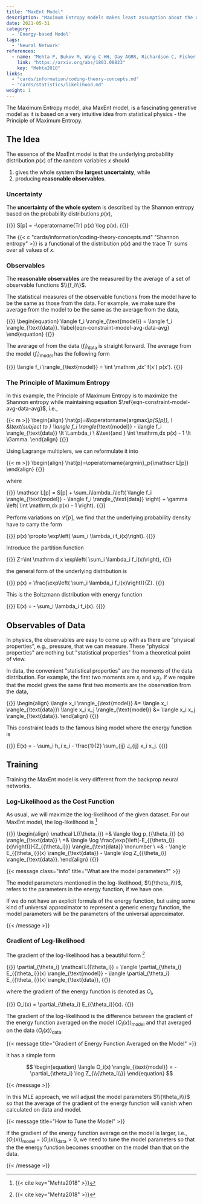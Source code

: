 ```yaml
---
title: "MaxEnt Model"
description: "Maximum Entropy models makes least assumption about the data"
date: 2021-05-31
category:
  - 'Energy-based Model'
tags:
  - 'Neural Network'
references:
  - name: "Mehta P, Bukov M, Wang C-HH, Day AGRR, Richardson C, Fisher CK, et al. A high-bias, low-variance introduction to Machine Learning for physicists. Phys Rep. 2018;810: 122. doi:10.1016/j.physrep.2019.03.001"
    link: "https://arxiv.org/abs/1803.08823"
    key: "Mehta2018"
links:
  - "cards/information/coding-theory-concepts.md"
  - "cards/statistics/likelihood.md"
weight: 1
---
```


The Maximum Entropy model, aka MaxEnt model, is a fascinating generative model as it is based on a very intuitive idea from statistical physics - the Principle of Maximum Entropy.

## The Idea

The essence of the MaxEnt model is that the underlying probability distribution $p(x)$ of the random variables $x$ should

1. gives the whole system the **largest uncertainty**, while
2. producing **reasonable observables**.

### Uncertainty

The **uncertainty of the whole system** is described by the Shannon entropy based on the probability distributions $p(x)$,

{{<m>}}
S[p] = -\operatorname{Tr} p(x) \log p(x).
{{</m>}}

The {{< c "cards/information/coding-theory-concepts.md" "Shannon entropy" >}} is a functional of the distribution $p(x)$ and the trace $\operatorname{Tr}$ sums over all values of $x$.

### Observables

The **reasonable observables** are the measured by the average of a set of observable functions $\\{f_i\\}$.

The statistical measures of the observable functions from the model have to be the same as those from the data. For example, we make sure the average from the model to be the same as the average from the data,

{{<m>}}
\begin{equation}
\langle f_i \rangle_{\text{model}} = \langle f_i \rangle_{\text{data}}.
\label{eqn-constraint-model-avg-data-avg}
\end{equation}
{{</m>}}

The average of from the data $\langle f_i \rangle_{\text{data}}$ is straight forward. The average from the model $\langle f_i \rangle_{\text{model}}$ has the following form

{{<m>}}
\langle f_i \rangle_{\text{model}} = \int \mathrm \,dx' f(x') p(x').
{{</m>}}

### The Principle of Maximum Entropy

In this example, the Principle of Maximum Entropy is to maximize the Shannon entropy while maintaining equation $\ref{eqn-constraint-model-avg-data-avg}$, i.e.,

{{< m >}}
\begin{align}
\hat{p}=&\operatorname{argmax}_p{S[p]}, \\
&\text{subject to } \langle f_i \rangle_{\text{model}} - \langle f_i \rangle_{\text{data}} \lt \Lambda_i \\
&\text{and } \int \mathrm\,dx p(x) - 1 \lt \Gamma.
\end{align}
{{</m>}}


Using Lagrange multiplers, we can reformulate it into

{{< m >}}
\begin{align}
\hat{p}=\operatorname{argmin}_p{\mathscr L[p]}
\end{align}
{{</m>}}

where

{{<m>}}
\mathscr L[p] = S[p] + \sum_i\lambda_i\left( \langle f_i \rangle_{\text{model}} - \langle f_i \rangle_{\text{data}} \right) + \gamma \left( \int \mathrm\,dx p(x) - 1 \right).
{{</m>}}

Perform variations on $\mathscr L[p]$, we find that the underlying probability density have to carry the form

{{<m>}}
p(x) \propto \exp\left( \sum_i \lambda_i f_i(x)\right).
{{</m>}}

Introduce the partition function

{{<m>}}
Z=\int \mathrm d x \exp\left( \sum_i \lambda_i f_i(x)\right),
{{</m>}}

the general form of the underlying distribution is

{{<m>}}
p(x) = \frac{\exp\left( \sum_i \lambda_i f_i(x)\right)}{Z}.
{{</m>}}

This is the Boltzmann distribution with energy function

{{<m>}}
E(x) = - \sum_i \lambda_i f_i(x).
{{</m>}}


## Observables of Data

In physics, the observables are easy to come up with as there are "physical properties", e.g., pressure, that we can measure. These "physical properties" are nothing but "statistical properties" from a theoretical point of view.

In data, the convenient "statistical properties" are the moments of the data distribution. For example, the first two moments are $x_i$ and $x_i x_j$. If we require that the model gives the same first two moments are the observation from the data,

{{<m>}}
\begin{align}
\langle x_i \rangle_{\text{model}} &= \langle x_i \rangle_{\text{data}}\\
\langle x_i x_j \rangle_{\text{model}} &= \langle x_i x_j \rangle_{\text{data}}.
\end{align}
{{</m>}}

This constraint leads to the famous Ising model where the energy function is

{{<m>}}
E(x) = - \sum_i h_i x_i - \frac{1}{2} \sum_{ij} J_{ij} x_i x_j.
{{</m>}}


## Training

Training the MaxEnt model is very different from the backprop neural networks.

### Log-Likelihood as the Cost Function

As usual, we will maximize the log-likelihood of the given dataset. For our MaxEnt model, the log-likelihood is [^Mehta2018]

{{<m>}}
\begin{align}
\mathcal L(\{\theta_i\}) =& \langle \log p_{\{\theta_i\}} (x) \rangle_{\text{data}} \\
=& \langle  \log \frac{\exp{\left(-E_{\{\theta_i\}}(x)\right)}}{Z_{\{\theta_i\}}}  \rangle_{\text{data}} \nonumber \\
=& - \langle  E_{\{\theta_i\}}(x) \rangle_{\text{data}} - \langle  \log Z_{\{\theta_i\}} \rangle_{\text{data}}.
\end{align}
{{</m>}}

{{< message class="info" title="What are the model parameters?" >}}

The model parameters mentioned in the log-likelihood, $\\{\theta_i\\}$, refers to the parameters in the energy function, if we have one.

If we do not have an explicit formula of the energy function, but using some kind of universal approximator to represent a generic energy function, the model parameters will be the parameters of the universal approximator.

{{< /message >}}


### Gradient of Log-likelihood

The gradient of the log-likelihood has a beautiful form [^Mehta2018]

{{<m>}}
\partial_{\theta_i} \mathcal L(\{\theta_i\}) = \langle \partial_{\theta_i} E_{\{\theta_i\}}(x) \rangle_{\text{model}} - \langle \partial_{\theta_i} E_{\{\theta_i\}}(x) \rangle_{\text{data}},
{{</m>}}

where the gradient of the energy function is denoted as $O_i$,

{{<m>}}
O_i(x) = \partial_{\theta_i} E_{\{\theta_i\}}(x).
{{</m>}}


The gradient of the log-likelihood is the difference between the gradient of the energy function averaged on the model $\langle O_i(x) \rangle_{\text{model}}$ and that averaged on the data $\langle O_i(x) \rangle_{\text{data}}$.

{{< message title="Gradient of Energy Function Averaged on the Model" >}}

It has a simple form

$$
\begin{equation}
\langle O_i(x) \rangle_{\text{model}} = -\partial_{\theta_i} \log Z_{\\{\theta_i\\}}
\end{equation}
$$

{{< /message >}}

In this MLE approach, we will adjust the model parameters $\\{\theta_i\\}$ so that the average of the gradient of the energy function will vanish when calculated on data and model.

{{< message title="How to Tune the Model" >}}

If the gradient of the energy function average on the model is larger, i.e.,  $\langle O_i(x) \rangle_{\text{model}} - \langle O_i(x) \rangle_{\text{data}}>0$, we need to tune the model parameters so that the the energy function becomes smoother on the model than that on the data.

{{< /message >}}


[^Mehta2018]: {{< cite key="Mehta2018" >}}